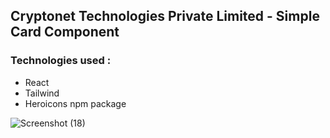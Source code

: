 ## Cryptonet Technologies Private Limited - Simple Card Component


### Technologies used : 
- React 
- Tailwind 
- Heroicons npm package 

![Screenshot (18)](https://github.com/Shrey-Raj/simple-card/assets/119098647/36485a74-f020-450e-9be0-de642a779270)


